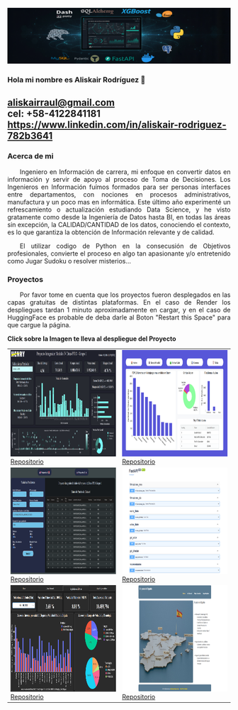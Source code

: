 <img src="assets/banner_final.png" alt="Banner"> <br>

### Hola mi nombre es Aliskair Rodríguez 👋
aliskairraul@gmail.com<br>
cel: +58-4122841181<br>
https://www.linkedin.com/in/aliskair-rodriguez-782b3641
---

### Acerca de mi

<p style="text-align: justify; text-indent: 2em;">
Ingeniero en Información de carrera, mi enfoque en convertir datos en información y servir de apoyo al proceso de Toma de Decisiones. Los Ingenieros en Información fuímos formados para ser personas  interfaces entre departamentos, con nociones en procesos administrativos, manufactura y un poco mas en informática. Este último año experimenté un refrescamiento o actualización estudiando Data Science, y he visto gratamente como desde la Ingeniería de Datos hasta BI, en todas las áreas sin excepción, la CALIDAD/CANTIDAD de los datos, conociendo el contexto, es lo que garantiza la obtención de Información relevante y de calidad.
</p>
<p style="text-align: justify; text-indent: 2em;">
El utilizar codigo de Python en la consecusión de Objetivos profesionales, convierte el proceso en algo tan apasionante y/o entretenido como Jugar Sudoku o resolver misterios...
</p>


### Proyectos

<p style="text-align: justify; text-indent: 2em;">
Por favor tome en cuenta que los proyectos fueron desplegados en las capas gratuitas de distintas plataformas.  En el caso de Render los despliegues tardan 1 minuto aproximadamente en cargar, y en el caso de HuggingFace es probable de deba darle al Boton "Restart this Space" para que cargue la página.
</p>

**Click sobre la Imagen te lleva al despliegue del Proyecto**

<table>
  <tr>
    <td>
      <a href="http://aliskairraul.pythonanywhere.com/" target="_blank">
        <img src="assets/henry-mod_4.png" alt="Proyecto Mod 4" style="width:480px;height:240px;">
      </a>
      <br>
      <a href="https://github.com/aliskairraul/Bootcamp-Henry-Proyecto-Mod-4.git">Repositorio</a>
    </td>
    <td>
      <a href="https://huggingface.co/spaces/aliskairraul/aliskairraul-modulo-5" target="_blank">
        <img src="assets/henry-mod_5.png" alt="Proyecto Mod 5" style="width:480px;height:240px;">
      </a>
      <br>
      <a href="https://github.com/aliskairraul/Bootcamp-Henry-Proyecto-Mod_5.git">Repositorio</a>
    </td>
  </tr>
  <tr>
    <td>
      <a href="https://aliskairraul-mod-6.onrender.com/" target="_blank">
        <img src="assets/henry-mod_6.png" alt="Proyecto Mod 6" style="width:480px;height:240px;">
      </a>
      <br>
      <a href="https://github.com/aliskairraul/Bootcamp-Henry-Proyecto-Mod_6.git">Repositorio</a>
    </td>
    <td>
      <a href="https://primeraapirender.onrender.com/docs" target="_blank">
        <img src="assets/henry-lab_1.png" alt="Proyecto Lab 1" style="width:480px;height:240px;">
      </a>
      <br>
      <a href="https://github.com/aliskairraul/Bootcamp-Henry-Proyecto-Lab_1">Repositorio</a>
    </td>
  </tr>
  <tr>
  <td>
    <a href="https://huggingface.co/spaces/raulstudent/labs_2" target="_blank">
      <img src="assets/henry-lab_2.png" alt="Proyecto Lab 2" style="width:480px;height:240px;">
    </a>
    <br>
    <a href="https://github.com/aliskairraul/Bootcamp-Henry-Proyecto-Lab_2.git">Repositorio</a>
  </td>
  <td>
    <a href="https://huggingface.co/spaces/aliskairraul/unPocoDeEspana" target="_blank">
      <img src="assets/unPocoDeEspana.png" alt="Proyecto Un Poco de España" style="width:480px;height:240px;">
    </a>
    <br>
    <a href="https://github.com/aliskairraul/conociendoEspana">Repositorio</a>
  </td>
</tr>
</table>

<!--
**aliskairraul/aliskairraul** is a ✨ _special_ ✨ repository because its `README.md` (this file) appears on your GitHub profile.

Here are some ideas to get you started:

- 🔭 I’m currently working on ...
- 🌱 I’m currently learning ...
- 👯 I’m looking to collaborate on ...
- 🤔 I’m looking for help with ...
- 💬 Ask me about ...
- 📫 How to reach me: ...
- 😄 Pronouns: ...
- ⚡ Fun fact: ...
-    good luck
-->
